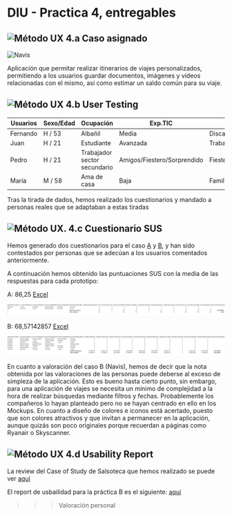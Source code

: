 # DIU - Practica 4, entregables


![Método UX](../img/ABtesting.png) 4.a Caso asignado
----

![Navis](https://github.com/santiagocarbo89/DIU21)

Aplicación que permitar realizar itinerarios de viajes personalizados, permitiendo a los usuarios guardar documentos, imágenes y videos relacionadas con el mismo, así como estimar un saldo común para su viaje.


![Método UX](../img/usability-testing.png) 4.b User Testing
----
 

| Usuarios | Sexo/Edad     | Ocupación   |  Exp.TIC    | Tirada de dados | Plataforma | TestA/B
| ------------- | -------- | ----------- | ----------- | -----------  | ---------- | ----
| Fernando  | H / 53   | Albañil  | Media       | Discapacitado/Planificador/Disgustado | Móvil/Web.       | A 
| Juan  | H / 21   | Estudiante  | Avanzada       | Trabajador/Fiesta/Furioso       | Móvil/Web/Windows        | B 
| Pedro  | H / 21   | Trabajador sector secundario     | Amigos/Fiestero/Sorprendido        | Fiestero    | Móvil/Web/Windows      | B 
| María  | M / 58   | Ama de casa  | Baja       | Familia/Deporte/Asustada     | Móvil        | A

Tras la tirada de dados, hemos realizado los cuestionarios y mandado a personas reales que se adaptaban a estas tiradas

![Método UX](../img/Survey.png). 4.c Cuestionario SUS
----

Hemos generado dos cuestionarios para el caso [A](https://docs.google.com/forms/d/e/1FAIpQLSeJthlhAz1rKSFYXng3PKeYyweU-23RLJolVWizjdc4axrgeA/viewanalytics) y [B](https://docs.google.com/forms/d/e/1FAIpQLSdDtSrK6NUaRZnXMgiEZIoMw9W2Wr_Mv-v3u343IFkT6sZmog/viewanalytics), y han sido contestados por personas que se adecúan a los usuarios comentados anteriormente.




A continuación hemos obtenido las puntuaciones SUS con la media de las respuestas para cada prototipo:

A: 86,25 
[Excel](https://github.com/Angelgf22/DIU21/blob/master/P4/Caso%20A%20(respuestas).xlsx)

![Respuestas A](respuestasA.png)

B: 68,57142857 
[Excel](https://github.com/Angelgf22/DIU21/blob/master/P4/Caso%20B%20(respuestas).xlsx)

![Respuestas B](respuestasB.png)


En cuanto a valoración del caso B (Navis), hemos de decir que la nota obtenida por las valoraciones de las personas puede deberse al exceso de simpleza de la aplicación. Esto es bueno hasta cierto punto, sin embargo, para una aplicación de viajes se necesita un mínimo de complejidad a la hora de realizar búsquedas mediante filtros y fechas. Probablemente los compañeros lo hayan planteado pero no se hayan centrado en ello en los Mockups. En cuanto a diseño de colores e iconos está acertado, puesto que son colores atractivos y que invitan a permanecer en la aplicación, aunque quizás son poco originales porque recuerdan a páginas como Ryanair o Skyscanner.


![Método UX](../img/usability-report.png) 4.d Usability Report 
----

La review del Case of Study de Salsoteca que hemos realizado se puede ver [aquí](https://github.com/Angelgf22/DIU21/blob/master/P4/UXCaseStudy-Salsoteca.xls)

El report de usbailidad para la práctica B es el siguiente: [aquí](https://github.com/Angelgf22/DIU21/blob/master/P4/DIU_report-Navis-usability-test.pdf)



>>> Valoración personal 


